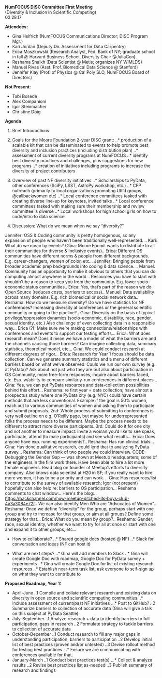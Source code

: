 **NumFOCUS DISC Committee First Meeting**  
(Diversity & Inclusion in Scientific Computing)       
03.28.17  

**Attendees:**
- Gina Helfrich (NumFOCUS Communications Director; DISC Program Mgr.) 
- Kari Jordan (Deputy Dir. Assessment for Data Carpentry)
- Erica Moszkowski (Research Analyst, Fed. Bank of NY; graduate school in fall @ Harvard Business School, Diversity Chair @JuliaCon)
- Reshama Shaikh (Data Scientist @ Metis; organizes NY WiMLDS)
- Manuel Rivas (Asst. Prof. Biomedical Data Science @ Stanford)
- Jennifer Klay (Prof. of Physics @ Cal Poly SLO, NumFOCUS Board of Directors)

**Not Present:** 
- Tobi Bosede 
- Alex Companioni 
- Igor Steinmacher
- Christine Doig

**Agenda**

1. Brief Introductions


2. Goals for the Moore Foundation 2-year DISC grant:
..* production of a scalable kit that can be disseminated to events to help promote best diversity and inclusion practices (including distribution plan)
..* assessment of current diversity programs at NumFOCUS
..* identify best diversity practices and challenges, plus suggestions for new programs
..* creation of initiatives including programs to increase the diversity of project contributors

3. Overview of past NF diversity initiatives
..* Scholarships to PyData, other conferences (SciPy, LSST, AstroPy workshop, etc.)
..* CFP outreach (primarily to local organizations promoting UR’d groups, @callbackwomen etc)
..* Local conference committees tasked with creating diverse line-up for keynotes, invited talks
..* Local conference committees tasked with making sure their membership and review committee is diverse
..* Local workshops for high school girls on how to code/intro to data science

4. Discussion: What do we mean when we say “diversity?”

Jennifer: OSS & Coding community is pretty homogenous, so any expansion of people who haven’t been traditionally well-represented. ..
Kari: What do we mean by events? (Gina: Moore Found. wants to distribute to all their communities for diverse & inclusive events)..
Erica: Different OS communities have different norms & people from different backgrounds. E.g. career-changers, women of color, etc...
Jennifer: Bringing people from broader academic prep backgrounds into coding & data science. ..
Manuel: Community has an opportunity to make it obvious to others that you can do computing almost anywhere in the world... Resources you have to start with shouldn’t be a reason to keep you from the community. E.g. lower socio-economic status communities..
Erica: Yes, that’s part of the reason we do Open Source (reduces costs, barriers to access)..
Manuel: Data availability across many domains. E.g. rich biomedical or social network data..
Reshama: How do we measure diversity? Do we have statistics for NF conferences? Increasing diversity at conferences or the general scientific community or going to the pipeline?..
Gina: Diversity on the basis of typical privilege/oppression dynamics (socio-economic, dis/ability, race, gender, sexual identity, etc.) Also challenge of even collecting data in a responsible way...
Erica (?): Make sure we’re making connections/relationships with conferences and events to support our testing efforts...
Erica: What does research mean? Does it mean we have a model of what the barriers are and the channels causing those barriers? Can imagine collecting data, summary statistics, theoretical model, etc...
Gina: We could conduct research at different degrees of rigor...
Erica: Research for Year 1 focus should be data collection. Can we generate summary statistics and a menu of different barriers based on what we’ve observed. Could we run our own survey (e.g. at PyData)? Ask about not just who they are but also about participation in OS Community, more free-form responses, inquire about barriers faced, etc. Esp. w/ability to compare similarly-run conferences in different places...
Gina: Yes, we can put PyData resources and data-collection possibilities behind this effort...
Reshama: re first year = data collection; have almost a prospectus study where one PyData city (e.g. NYC) could have certain methods that are less conventional. Example if the goal is 50% women, reach out to various communities of women and asking them to participate and submit proposals. 2nd: Whole process of submitting to conferences is very well outline on e.g. O’Reilly page, but maybe for underrepresented folks the process needs to be different. Maybe the process needs to be different to attract more diverse participants. 3rd: Could do it for one city and not another to measure impact: invite a woman you’d like to see speak, participate, attend (to male participants) and see what results...
Erica: Does anyone have exp. running experiments?..
Reshama: Has run clinical trials...
Gina: Has done qualitative research, could lend that to analyzing PyData survey...
Reshama: Can think of two people we could interview. CODE: Debugging the Gender Gap — was shown at Meetup headquarters; some of the engineers in the film work there. Have been able to hire a lot more female engineers. Read blog on founder of Meetup’s efforts to diversify company. Also knows data scientist at H20 in SF; if you really want to hire more women, it has to be a priority and can work. ..
Gina: Has resources/list to contribute to the survey of available research; Igor (not present) hopefully can also help re: barriers to OS participation...
Reshama comments to chat window:..
Here's the blog:..
https://backchannel.com/how-meetup-ditched-its-boys-club-4a3a3084e72f..
We can also identify Men Who are "Advocates of Women"..
Reshama: Once we define “diversity” for the group, perhaps start with one group and try to increase for that group, or aim at all groups? Define some strategy for that...
Erica:  What do you mean by group?..
Reshama: Gender, race, sexual identity, whether we want to try for all at once or start with one and expand it to other groups, etc...

* How to collaborate?
..* Shared google docs (hosted @ NF)
..* Slack for conversation and ideas (NF can host it)

* What are next steps?
..* Gina will add members to Slack
..* Gina will create Google Doc with roadmap, Google Doc for PyData survey + experiments
..* Gina will create Google Doc for list of existing research, resources
..* Establish near-term task list, ask everyone to self-sign up on what they want to contribute to



**Proposed Roadmap, Year 1:**
* April-June 
..1 Compile and collate relevant research and existing data on diversity in open source and scientific computing communities
..* Include assessment of current/past NF initiatives
...* Post to GitHub?
..2 Summarize barriers to collection of accurate data (Gina will give a talk on this subject at PyData Seattle)
* July-September
..1 Analyze research + data to identify barriers to full participation, gaps in research
..2 Formulate strategy to tackle barriers to collection of accurate data
* October-December
..1 Conduct research to fill any major gaps in understanding participation, barriers to participation
..2 Develop initial list of best practices (proven and/or untested)
..3 Devise rollout method for testing best practices
...* Ensure we are communicating with conferences available for that.
* January-March
..1 Conduct best practices test(s)
...* Collect & analyze results
..2 Revise best practices list as-needed
..3 Publish summary of research and findings


